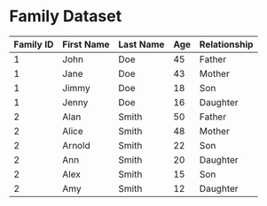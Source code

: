 # Family Dataset

| Family ID | First Name | Last Name | Age | Relationship |
|-----------|------------|-----------|-----|--------------|
| 1         | John       | Doe       | 45  | Father       |
| 1         | Jane       | Doe       | 43  | Mother       |
| 1         | Jimmy      | Doe       | 18  | Son          |
| 1         | Jenny      | Doe       | 16  | Daughter     |
| 2         | Alan       | Smith     | 50  | Father       |
| 2         | Alice      | Smith     | 48  | Mother       |
| 2         | Arnold     | Smith     | 22  | Son          |
| 2         | Ann        | Smith     | 20  | Daughter     |
| 2         | Alex       | Smith     | 15  | Son          |
| 2         | Amy        | Smith     | 12  | Daughter     |
